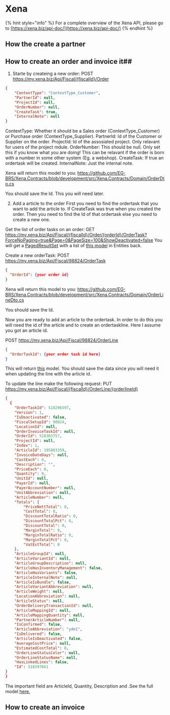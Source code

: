 # Xena

{% hint style="info" %}
For a complete overview of the Xena API, please go to [https://xena.biz/api-doc/](https://xena.biz/api-doc/)
{% endhint %}

## How the create a partner ##



## How to create an order and invoice it##

1. Starte by createing a new order:
POST https://my.xena.biz/Api/Fiscal/{fiscalId}/Order
```json
{
	"ContextType": "ContextType_Customer",
	"PartnerId": null,
	"ProjectId": null,
	"OrderNumber": null,
	"CreateTask": true,
	"InternalNote": null
}
```

ContextType: Whether it should be a Sales order (ContextType_Customer) or Purchase order (ContextType_Supplier).
PartnerId: Id of the Customer or Supplier on the order.
ProjectId: Id of the assosiated project. Only relavant for users of the project mdule.
OrderNumber: This should be null. Only set this if you know what you are doing! This can be relavant if the order is born with a number in some other system (Eg. a webshop). 
CreateTask: If true an ordertask will be created.
InternalNote: Just the internal note.

Xena will return this model to you:
https://github.com/EG-BRS/Xena.Contracts/blob/development/src/Xena.Contracts/Domain/OrderDto.cs

You should save the Id. This you will need later.

2. Add a article to the order
First you need to find the ordertask that you want to add the article to. If CreateTask was true when you created the order. Then you need to find the Id of that ordertask else you need to create a new one.

Get the list of order tasks on an order:
GET https://my.xena.biz/Api/Fiscal/{fiscalId}/Order/{orderId}/OrderTask?ForceNoPaging=true&Page=0&PageSize=100&ShowDeactivated=false
You will get a [PagedResultSet](https://github.com/EG-BRS/Xena.Contracts/blob/development/src/Xena.Contracts/Helpers/PagedResultSet.cs) with a list of [this model](https://github.com/EG-BRS/Xena.Contracts/blob/development/src/Xena.Contracts/Domain/OrderTaskDto.cs) in Entities back.

Create a new orderTask:
POST https://my.xena.biz/Api/Fiscal/98824/OrderTask
```json
{
  "OrderId": {your order id}
}
```
Xena will return this model to you:
https://github.com/EG-BRS/Xena.Contracts/blob/development/src/Xena.Contracts/Domain/OrderLineDto.cs

You should save the Id.

Now you are ready to add an article to the ordertask. In order to do this you will need the id of the article and to create an ordertaskline. Here I assume you got an article id.

POST https://my.xena.biz/Api/Fiscal/98824/OrderLine
```json
{
  "OrderTaskId": {your order task id here}
}
```
This will return [this](https://github.com/EG-BRS/Xena.Contracts/blob/development/src/Xena.Contracts/Domain/OrderLineDto.cs) model. You should save the data since you will need it when updating the line with the article id.

To update the line make the following request:
PUT https://my.xena.biz/Api/Fiscal/{fiscalId}/OrderLine/{orderlineId}
```json
{
  {
	"OrderTaskId": 518296597,
	"Version": 1,
	"IsDeactivated": false,
	"FiscalSetupId": 98824,
	"LocationId": null,
	"OrderInvoiceTaskId": null,
	"OrderId": 518303757,
	"ProjectId": null,
	"Index": 1,
	"ArticleId": 195803359,
	"InvoiceDateDays": null,
	"CostEach": 0,
	"Description": "",
	"PriceEach": 0,
	"Quantity": 0,
	"UnitId": null,
	"PayerId": null,
	"PayerAccountNumber": null,
	"UnitAbbreviation": null,
	"ArticleNumber": null,
	"Totals": {
		"PriceNettTotal": 0,
		"CostTotal": 0,
		"DiscountTotalRatio": 0,
		"DiscountTotalPct": 0,
		"DiscountTotal": 0,
		"MarginTotal": 0,
		"MarginTotalRatio": 0,
		"MarginTotalPct": 0,
		"VatEstTotal": 0
	},
	"ArticleGroupId": null,
	"ArticleVariantId": null,
	"ArticleGroupDescription": null,
	"ArticleHasInventoryManagement": false,
	"ArticleHasVariants": false,
	"ArticleInternalNote": null,
	"ArticleIsBundle": false,
	"ArticleVariantAbbreviation": null,
	"ArticleWeight": null,
	"LocationAbbreviation": null,
	"ArticleStatus": null,
	"OrderDeliveryTransactionId": null,
	"ArticleMappingId": null,
	"ArticleMappingQuantity": null,
	"PartnerArticleNumber": null,
	"IsConfirmed": false,
	"ArticleAbbreviation": "yde1",
	"IsDelivered": false,
	"ArticleIsDeactivated": false,
	"AverageCostPrice": null,
	"EstimatedCostTotal": 0,
	"OrderLineStatusColor": null,
	"OrderLineStatusName": null,
	"HasLinkedLines": false,
	"Id": 518397661
}
}
```
The important field are ArticleId, Quantity, Description and  .See the full model [here.](https://github.com/EG-BRS/Xena.Contracts/blob/development/src/Xena.Contracts/Domain/OrderLineDto.cs)



## How to create an invoice ##



